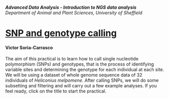 **_Advanced Data Analysis - Introduction to NGS data analysis_**<br>
*Department of Animal and Plant Sciences, University of Sheffield*

# [SNP and genotype calling]( https://visoca.github.io/SNP-and-genotype-calling/)
#### Victor Soria-Carrasco

The aim of this practical is to learn how to call single nucleotide polymorphism (SNPs) and genotypes, that is the process of identifying variable sites and determining the genotype for each individual at each site. We will be using a dataset of whole genome sequence data of 32 individuals of *Heliconius melpomene*. After calling SNPs, we will do some subsetting and filtering and will carry out a few example analyses. If you feel ready, click on the title to start the practical.

